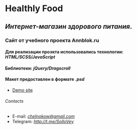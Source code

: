 # **Healthly Food**
## ***Интернет-магазин здорового питания***. 
### Сайт от учебного проекта Annblok.ru
#### Для реализации проэкта использовались технологии: *HTML/SCSS/JavaScript*
#### Библиотеки: *jQuery/Dragscroll* 
#### Макет предоставлен в формате *.psd*

* [Demo site](https://sollovey.github.io/Module02-Shop/dist/)

###### Contacts

* E-mail: *chelnokow@gmail.com*
* Telegram: *http://t.me/SolloVey*
